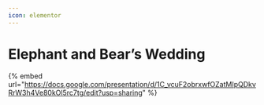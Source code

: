 ```yaml
---
icon: elementor
---
```


# Elephant and Bear’s Wedding



{% embed url="https://docs.google.com/presentation/d/1C_vcuF2obrxwfOZatMIpQDkvRrW3h4Ve80kOl5rc7tg/edit?usp=sharing" %}
